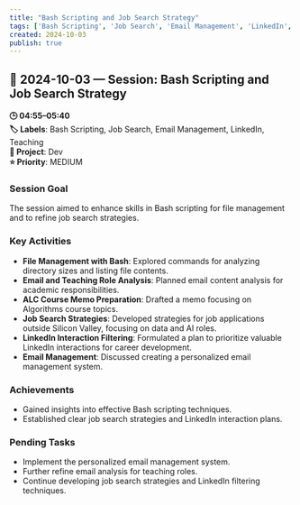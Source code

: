 ```yaml
---
title: "Bash Scripting and Job Search Strategy"
tags: ['Bash Scripting', 'Job Search', 'Email Management', 'LinkedIn', 'Teaching']
created: 2024-10-03
publish: true
---
```


## 📅 2024-10-03 — Session: Bash Scripting and Job Search Strategy

**🕒 04:55–05:40**  
**🏷️ Labels**: Bash Scripting, Job Search, Email Management, LinkedIn, Teaching  
**📂 Project**: Dev  
**⭐ Priority**: MEDIUM  


### Session Goal
The session aimed to enhance skills in Bash scripting for file management and to refine job search strategies.

### Key Activities
- **File Management with Bash**: Explored commands for analyzing directory sizes and listing file contents.
- **Email and Teaching Role Analysis**: Planned email content analysis for academic responsibilities.
- **ALC Course Memo Preparation**: Drafted a memo focusing on Algorithms course topics.
- **Job Search Strategies**: Developed strategies for job applications outside Silicon Valley, focusing on data and AI roles.
- **LinkedIn Interaction Filtering**: Formulated a plan to prioritize valuable LinkedIn interactions for career development.
- **Email Management**: Discussed creating a personalized email management system.

### Achievements
- Gained insights into effective Bash scripting techniques.
- Established clear job search strategies and LinkedIn interaction plans.

### Pending Tasks
- Implement the personalized email management system.
- Further refine email analysis for teaching roles.
- Continue developing job search strategies and LinkedIn filtering techniques.
